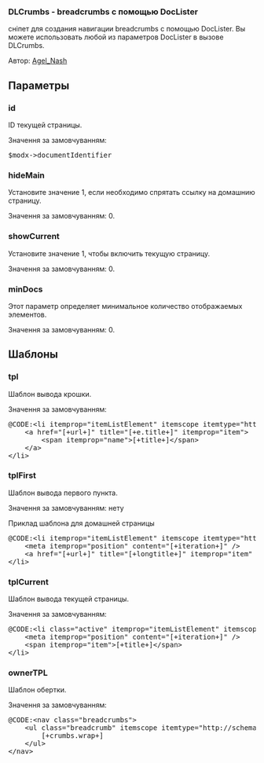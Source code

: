 
<meta http-equiv="Content-Type" content="text/html; charset=utf-8">
<h3>DLCrumbs - breadcrumbs с помощью DocLister </h3>
<p>сніпет для создания навигации breadcrumbs с помощью DocLister. Вы можете использовать любой из параметров DocLister в вызове DLCrumbs.</p>
<p>Автор: <i class="fa fa-github fa-lg text-primary"></i> <a href="https://github.com/AgelxNash" rel="nofollow" target="_blank">Agel_Nash</a></p>
<h2 class="page-header">Параметры</h2>
<h3 class="sub-header text-bold">id</h3>
<p>ID текущей страницы.</p>
<p>Значення за замовчуванням:</p>
<pre class="brush: php;">
$modx-&gt;documentIdentifier
</pre>
<h3 class="sub-header text-bold">hideMain</h3>
<p>Установите значение 1, если необходимо спрятать ссылку на домашнию страницу.</p>
<p>Значення за замовчуванням: 0.</p>
<h3 class="sub-header text-bold">showCurrent</h3>
<p>Установите значение 1, чтобы включить текущую страницу.</p>
<p>Значення за замовчуванням: 0.</p>
<h3 class="sub-header text-bold">minDocs</h3>
<p>Этот параметр определяет минимальное количество отображаемых элементов.</p>
<p>Значення за замовчуванням: 0.</p>

<h2 class="page-header">Шаблоны</h2>
<h3 class="sub-header text-bold">tpl</h3>
<p>Шаблон вывода крошки.</p>
<p>Значення за замовчуванням: </p>
<pre class="brush: html;">
@CODE:&lt;li itemprop="itemListElement" itemscope itemtype="http://schema.org/ListItem"&gt;&lt;meta itemprop="position" content="[+iteration+]" /&gt;
	&lt;a href="[+url+]" title="[+e.title+]" itemprop="item"&gt;
		&lt;span itemprop="name"&gt;[+title+]&lt;/span&gt;
	&lt;/a&gt;
&lt;/li&gt;
</pre>
<h3 class="sub-header text-bold">tplFirst</h3>
<p>Шаблон вывода первого пункта.</p>
<p>Значення за замовчуванням: нету</p>
<p>Приклад шаблона для домашней страницы</p>
<pre class="brush: html;">
@CODE:&lt;li itemprop="itemListElement" itemscope itemtype="http://schema.org/ListItem" class="home-link"&gt;
	&lt;meta itemprop="position" content="[+iteration+]" /&gt;
	&lt;a href="[+url+]" title="[+longtitle+]" itemprop="item" class="icon icon-home"&gt;&lt;i class="fa fa-home"&gt;&lt;/i&gt;&lt;/a&gt;
&lt;/li&gt;
</pre>
<h3 class="sub-header text-bold">tplCurrent</h3>
<p>Шаблон вывода текущей страницы.</p>
<p>Значення за замовчуванням:</p>
<pre class="brush: html;">
@CODE:&lt;li class="active" itemprop="itemListElement" itemscope itemtype="http://schema.org/ListItem"&gt;
	&lt;meta itemprop="position" content="[+iteration+]" /&gt;
	&lt;span itemprop="item"&gt;[+title+]&lt;/span&gt;
&lt;/li&gt;
</pre>
<h3 class="sub-header text-bold">ownerTPL</h3>
<p>Шаблон обертки.</p>
<p>Значення за замовчуванням:</p>
<pre class="brush: html;">
@CODE:&lt;nav class="breadcrumbs"&gt;
	&lt;ul class="breadcrumb" itemscope itemtype="http://schema.org/BreadcrumbList"&gt;
		[+crumbs.wrap+]
	&lt;/ul&gt;
&lt;/nav&gt;
</pre>
